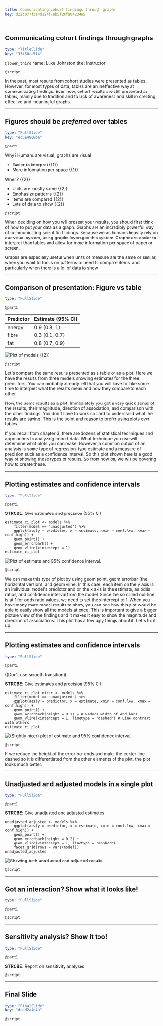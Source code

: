 ```yaml
---
title: Communicating cohort findings through graphs
key: d22c077f314d124f7ab5f28fa0423465

---
```

## Communicating cohort findings through graphs

```yaml
type: "TitleSlide"
key: "33450ca514"
```

`@lower_third`
name: Luke Johnston
title: Instructor


`@script`

In the past, most results from cohort studies were presented as tables. However, for most types of data, tables are an ineffective way at communicating findings. Even now, cohort results are still presented as tables, mainly due to tradition and to lack of awareness and skill in creating effective and meaningful graphs. 

---
## Figures should be *preferred* over tables

```yaml
type: "FullSlide"
key: "ec5e4806ba"
```

`@part1`

Why? Humans are visual, graphs are visual

- Easier to interpret {{1}}
- More information per space {{1}}

When? {{2}}

- Units are mostly same {{2}}
- Emphasize patterns {{2}}
- Items are compared {{2}}
- Lots of data to show {{2}}

`@script`

When deciding on how you will present your results, you should first think of how to put your data as a graph. Graphs are an incredibly powerful way of communicating scientific findings. Because we as humans heavily rely on our visual system, using graphs leverages this system. Graphs are easier to interpret than tables and allow for more information per space of paper or screen. 

Graphs are especially useful when units of measure are the same or similar, when you want to focus on patterns or need to compare items, and particularly when there is a lot of data to show.

---
## Comparison of presentation: Figure vs table

```yaml
type: "FullSlide"
```

`@part1`

|Predictor |Estimate (95% CI) |
|:---------|:-----------------|
|energy    |0.9 (0.8, 1)      |
|fibre     |0.3 (0.1, 0.7)    |
|fat       |0.8 (0.7, 0.9)    | {{1}}

![Plot of models](https://assets.datacamp.com/production/repositories/2079/datasets/a3db1948e53a0be132489e15a6a60e6134d4a202/ch4-v2-models.png) {{2}}

`@script`

Let's compare the same results presented as a table or as a plot. Here we have the results from three models showing estimates for the three predictors. You can probably already tell that you will have to take some time to interpret what the results mean and how they compare to each other.

Now, the same results as a plot. Immediately you get a very quick sense of the results, their magnitude, direction of association, and comparison with the other findings. You don't have to work so hard to understand what the results are saying. This is the point and reason to prefer using plots over tables.

If you recall from chapter 3, there are dozens of statistical techniques and approaches to analyzing cohort data. What technique you use will determine what plots you can make. However, a common output of an analysis is some type of regression-type estimate and a measure of precision such as a confidence interval. So this plot shown here is a good way of showing these types of results. So from now on, we will be covering how to create these.

---
## Plotting estimates and confidence intervals

```yaml
type: "FullSlide"
```

`@part1`

**STROBE**: Give estimates and precision (95% CI)

```{r}
estimate_ci_plot <- models %>%
    filter(model == "unadjusted") %>%
    ggplot(aes(y = predictor, x = estimate, xmin = conf.low, xmax = conf.high)) +
    geom_point() +
    geom_errorbarh() +
    geom_vline(xintercept = 1)
estimate_ci_plot
```

![Plot of estimate and 95% confidence interval.](https://assets.datacamp.com/production/repositories/2079/datasets/888f76bf313121b29a3fb1051bb4480c5ea9c3e8/ch4-v2-estimate-ci-basic.png)

`@script`

We can make this type of plot by using geom point, geom errorbar (the horizontal version), and geom vline. In this case, each item on the y axis is an individual model's predictor and on the x axis is the estimate, as odds ratios, and confidence interval from the model. Since the so called null line is at 1 for odds ratio values, we need to set the xintercept to 1. When you have many more model results to show, you can see how this plot would be able to easily show all the models at once. This is important to give a bigger picture view of the findings and it makes it easy to show the magnitude and direction of associations. This plot has a few ugly things about it. Let's fix it up.

---
## Plotting estimates and confidence intervals

```yaml
type: "FullSlide"
```

`@part1`

((Don't use smooth transition))

**STROBE**: Give estimates and precision (95% CI)

```{r}
estimate_ci_plot_nicer <- models %>%
    filter(model == "unadjusted") %>%
    ggplot(aes(y = predictor, x = estimate, xmin = conf.low, xmax = conf.high)) +
    geom_point() +
    geom_errorbarh(height = 0.2) + # Reduce width of end bars
    geom_vline(xintercept = 1, linetype = "dashed") # Line contrast with others
estimate_ci_plot
```

![(Slightly nicer) plot of estimate and 95% confidence interval.](https://assets.datacamp.com/production/repositories/2079/datasets/47f4700950e9480cd25d630861b12c9efe06d21d/ch4-v2-estimate-ci-nicer.png)

`@script`

If we reduce the height of the error bar ends and make the center line dashed so it is differentiated from the other elements of the plot, the plot looks much better.

---
## Unadjusted and adjusted models in a single plot

```yaml
type: "FullSlide"
```

`@part1`

**STROBE**: Give unadjusted and adjusted estimates

```{r}
unadjusted_adjusted <- models %>%
    ggplot(aes(y = predictor, x = estimate, xmin = conf.low, xmax = conf.high)) +
    geom_point() +
    geom_errorbarh(height = 0.2) +
    geom_vline(xintercept = 1, linetype = "dashed") +
    facet_grid(rows = vars(model))
unadjusted_adjusted
```

![Showing both unadjusted and adjusted results](https://assets.datacamp.com/production/repositories/2079/datasets/9863889fd3985923a46e4ec06beb37822cb83af0/ch4-v2-unadjusted-adjusted.png)

`@script`

---
## Got an interaction? Show what it looks like!

```yaml
type: "FullSlide"
```

`@part1`



`@script`


---
## Sensitivity analysis? Show it too!

```yaml
type: "FullSlide"
```

`@part1`

**STROBE**: Report on sensitivity analyses

`@script`


---
## Final Slide

```yaml
type: "FinalSlide"
key: "dced2a4c4a"
```

`@script`


